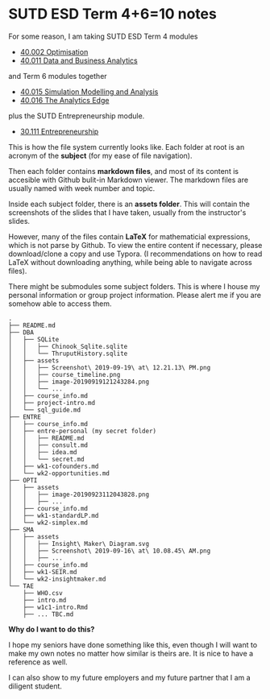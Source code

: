 # SUTD ESD Term 4+6=10 notes

For some reason, I am taking SUTD ESD Term 4 modules 

- [40.002 Optimisation](https://esd.sutd.edu.sg/courses/40002-optimisation/)
- [40.011 Data and Business Analytics](https://esd.sutd.edu.sg/courses/40011-data-business-analytics/)

and Term 6 modules together

- [40.015 Simulation Modelling and Analysis](https://esd.sutd.edu.sg/courses/40015-simulation-modelling-analysis/)
- [40.016 The Analytics Edge](https://esd.sutd.edu.sg/courses/40016-the-analytics-edge/)

plus the SUTD Entrepreneurship module.

- [30.111 Entrepreneurship](https://epd.sutd.edu.sg/undergraduate-courses/30111-entrepreneurship/)

This is how the file system currently looks like. Each folder at root is an acronym of the **subject** (for my ease of file navigation). 

Then each folder contains **markdown files**, and most of its content is accesible with Github bulit-in Markdown viewer. The markdown files are usually named with week number and topic.

Inside each subject folder, there is an **assets folder**. This will contain the screenshots of the slides that I have taken, usually from the instructor's slides.

However, many of the files contain **LaTeX** for mathematicial expressions, which is not parse by Github. To view the entire content if necessary, please download/clone a copy and use Typora. (I recommendations on how to read LaTeX without downloading anything, while being able to navigate across files).

There might be submodules some subject folders. This is where I house my personal information or group project information. Please alert me if you are somehow able to access them.

```
.
├── README.md
├── DBA
│   ├── SQLite
│   │   ├── Chinook_Sqlite.sqlite
│   │   └── ThruputHistory.sqlite
│   ├── assets
│   │   ├── Screenshot\ 2019-09-19\ at\ 12.21.13\ PM.png
│   │   ├── course_timeline.png
│   │   ├── image-20190919121243284.png
│   │   └── ...
│   ├── course_info.md
│   ├── project-intro.md
│   └── sql_guide.md
├── ENTRE
│   ├── course_info.md
│   ├── entre-personal (my secret folder)
│   │   ├── README.md
│   │   ├── consult.md
│   │   ├── idea.md
│   │   └── secret.md
│   ├── wk1-cofounders.md
│   └── wk2-opportunities.md
├── OPTI
│   ├── assets
│   │   ├── image-20190923112043828.png
│   │   ├── ...
│   ├── course_info.md
│   ├── wk1-standardLP.md
│   └── wk2-simplex.md
├── SMA
│   ├── assets
│   │   ├── Insight\ Maker\ Diagram.svg
│   │   ├── Screenshot\ 2019-09-16\ at\ 10.08.45\ AM.png
│   │   ├── ...
│   ├── course_info.md
│   ├── wk1-SEIR.md
│   └── wk2-insightmaker.md
└── TAE
    ├── WHO.csv
    ├── intro.md
    ├── w1c1-intro.Rmd
    ├── ... TBC.md
```



**Why do I want to do this?**

I hope my seniors have done something like this, even though I will want to make my own notes no matter how similar is theirs are. It is nice to have a reference as well.

I can also show to my future employers and my future partner that I am a diligent student.
